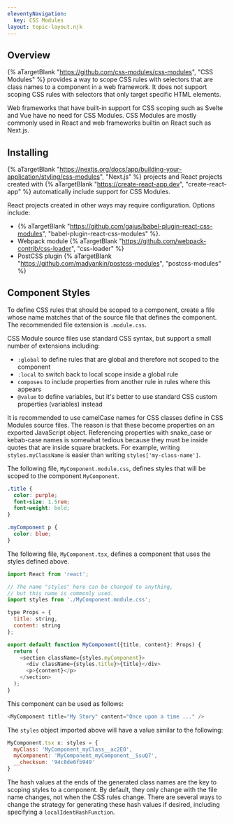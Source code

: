 ```yaml
---
eleventyNavigation:
  key: CSS Modules
layout: topic-layout.njk
---
```


## Overview

{% aTargetBlank "https://github.com/css-modules/css-modules", "CSS Modules" %}
provides a way to scope CSS rules with selectors that are class names
to a component in a web framework.
It does not support scoping CSS rules with
selectors that only target specific HTML elements.

Web frameworks that have built-in support for CSS scoping such as
Svelte and Vue have no need for CSS Modules.
CSS Modules are mostly commonly used in React
and web frameworks builtin on React such as Next.js.

## Installing

{% aTargetBlank
"https://nextjs.org/docs/app/building-your-application/styling/css-modules",
"Next.js" %} projects and React projects created with {% aTargetBlank
"https://create-react-app.dev", "create-react-app" %}
automatically include support for CSS Modules.

React projects created in other ways may require configuration.
Options include:

- {% aTargetBlank "https://github.com/gajus/babel-plugin-react-css-modules",
  "babel-plugin-react-css-modules" %}.
- Webpack module {% aTargetBlank
  "https://github.com/webpack-contrib/css-loader", "css-loader" %}
- PostCSS plugin {% aTargetBlank
  "https://github.com/madyankin/postcss-modules", "postcss-modules" %}

## Component Styles

To define CSS rules that should be scoped to a component, create a file
whose name matches that of the source file that defines the component.
The recommended file extension is `.module.css`.

CSS Module source files use standard CSS syntax,
but support a small number of extensions including:

- `:global` to define rules that are global and
  therefore not scoped to the component
- `:local` to switch back to local scope inside a global rule
- `composes` to include properties from another rule in rules where this appears
- `@value` to define variables, but it's better to use
  standard CSS custom properties (variables) instead

It is recommended to use camelCase names for
CSS classes define in CSS Modules source files.
The reason is that these become properties on an exported JavaScript object.
Referencing properties with snake_case or kebab-case names is somewhat tedious
because they must be inside quotes that are inside square brackets.
For example, writing `styles.myClassName`
is easier than writing `styles['my-class-name']`.

The following file, `MyComponent.module.css`, defines styles
that will be scoped to the component `MyComponent`.

```css
.title {
  color: purple;
  font-size: 1.5rem;
  font-weight: bold;
}

.myComponent p {
  color: blue;
}
```

The following file, `MyComponent.tsx`, defines
a component that uses the styles defined above.

```js
import React from 'react';

// The name "styles" here can be changed to anything,
// but this name is commonly used.
import styles from './MyComponent.module.css';

type Props = {
  title: string,
  content: string
};

export default function MyComponent({title, content}: Props) {
  return (
    <section className={styles.myComponent}>
      <div className={styles.title}>{title}</div>
      <p>{content}</p>
    </section>
  );
}
```

This component can be used as follows:

```js
<MyComponent title="My Story" content="Once upon a time ..." />
```

The `styles` object imported above will have a value similar to the following:

```js
MyComponent.tsx x: styles = {
  myClass: 'MyComponent_myClass__ac2E0',
  myComponent: 'MyComponent_myComponent__SsuQ7',
  __checksum: '94c8de6fb949'
}
```

The hash values at the ends of the generated class names
are the key to scoping styles to a component.
By default, they only change with the file name changes,
not when the CSS rules change.
There are several ways to change the strategy for generating these hash values
if desired, including specifying a `localIdentHashFunction`.
